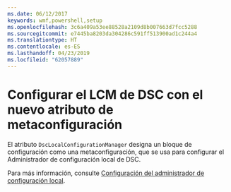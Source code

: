 ```yaml
---
ms.date: 06/12/2017
keywords: wmf,powershell,setup
ms.openlocfilehash: 3c6a409a53ee88528a2109d8b007663d7fcc5288
ms.sourcegitcommit: e7445ba8203da304286c591ff513900ad1c244a4
ms.translationtype: HT
ms.contentlocale: es-ES
ms.lasthandoff: 04/23/2019
ms.locfileid: "62057889"
---
```

# <a name="configure-dsc-lcm-with-new-meta-configuration-attribute"></a>Configurar el LCM de DSC con el nuevo atributo de metaconfiguración

El atributo `DscLocalConfigurationManager` designa un bloque de configuración como una metaconfiguración, que se usa para configurar el Administrador de configuración local de DSC.

Para más información, consulte [Configuración del administrador de configuración local](https://msdn.microsoft.com/powershell/dsc/metaconfig).
